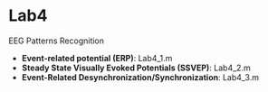 # Lab4

EEG Patterns Recognition

*   **Event-related potential (ERP)**: Lab4_1.m
*   **Steady State Visually Evoked Potentials (SSVEP)**: Lab4_2.m
*   **Event-Related Desynchronization/Synchronization**: Lab4_3.m
